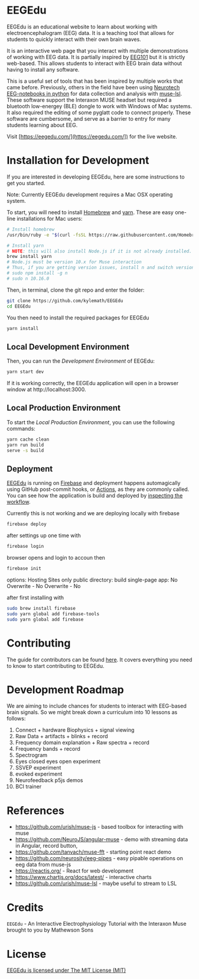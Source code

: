 # EEGEdu

EEGEdu is an educational website to learn about working with electroencephalogram (EEG) data. It is a teaching tool that allows for students to quickly interact with their own brain waves. 

It is an interactive web page that you interact with multiple demonstrations of working with EEG data. It is partially inspired by [EEG101](https://github.com/NeuroTechX/eeg-101) but it is strictly web-based. This allows students to interact with EEG brain data without having to install any software.

This is a useful set of tools that has been inspired by multiple works that came before. Previously, others in the field have been using [Neurotech EEG-notebooks in python](https://github.com/NeuroTechX/eeg-notebooks) for data collection and analysis with [muse-lsl](https://github.com/alexandrebarachant/muse-lsl).  These software support the Interaxon MUSE headset but required a bluetooth low-energey (BLE) dongle to work with Windows of Mac systems. It also required the editing of some pyglatt code to connect properly. These software are cumbersome, and serve as a barrier to entry for many students learning about EEG. 

Visit [https://eegedu.com/](https://eegedu.com/]) for the live website.

# Installation for Development 

If you are interested in developing EEGEdu, here are some instructions to get you started.

Note: Currently EEGEdu development requires a Mac OSX operating system. 

To start, you will need to install [Homebrew](https://brew.sh) and [yarn](https://yarnpkg.com/lang/en/docs/install/#mac-stable). These are easy one-line installations for Mac users: 

```sh
# Install homebrew
/usr/bin/ruby -e "$(curl -fsSL https://raw.githubusercontent.com/Homebrew/install/master/install)"

# Install yarn
# NOTE: this will also install Node.js if it is not already installed.
brew install yarn 
# Node.js must be version 10.x for Muse interaction
# Thus, if you are getting version issues, install n and switch versions
# sudo npm install -g n
# sudo n 10.16.0
```

Then, in terminal, clone the git repo and enter the folder:

```sh
git clone https://github.com/kylemath/EEGEdu
cd EEGEdu
```

You then need to install the required packages for EEGEdu

```sh
yarn install
```

## Local Development Environment
Then, you can run the *Development Environment* of EEGEdu:

```sh
yarn start dev
```

If it is working correctly, the EEGEdu application will open in a browser window at http://localhost:3000.

## Local Production Environment

To start the *Local Production Environment*, you can use the following commands: 

```sh
yarn cache clean
yarn run build
serve -s build
```

## Deployment

[EEGEdu](https://eegedu.com) is running on [Firebase](https://firebase.google.com/) and deployment happens automagically using GitHub post-commit hooks, or [Actions](https://github.com/kylemath/EEGEdu/actions), as they are commonly called. You can see how the application is build and deployed by [inspecting the workflow](https://github.com/kylemath/EEGEdu/blob/master/.github/workflows/workflow.yml). 

Currently this is not working and we are deploying locally with firebase



```sh
firebase deploy
```

after settings up one time with 

```sh
firebase login
```
browser opens and login to accoun
then

```sh
firebase init
```

options: Hosting Sites only
public directory: build
single-page app: No
Overwrite - No
Overwrite - No

after first installing with 

```sh
sudo brew install firebase
sudo yarn global add firebase-tools
sudo yarn global add firebase
```

# Contributing
The guide for contributors can be found [here](https://github.com/kylemath/EEGEdu/blob/master/CONTRIBUTING.md). It covers everything you need to know to start contributing to EEGEdu.

# Development Roadmap 

We are aiming to include chances for students to interact with EEG-based brain signals. So we might break down a curriculum into 10 lessons as follows:



1. Connect + hardware
Biophysics + signal viewing
2. Raw Data + artifacts + blinks + record
3. Frequency domain explanation + Raw spectra + record
4. Frequency bands + record
5. Spectrogram
6. Eyes closed eyes open experiment
7. SSVEP experiment
8. evoked experiment
9. Neurofeedback p5js demos
10. BCI trainer

# References

* https://github.com/urish/muse-js - based toolbox for interacting with muse 
* https://github.com/NeuroJS/angular-muse - demo with streaming data in Angular, record button, 
* https://github.com/tanvach/muse-fft  - starting point react demo
* https://github.com/neurosity/eeg-pipes - easy pipable operations on eeg data from muse-js
* https://reactjs.org/  - React for web development
* https://www.chartjs.org/docs/latest/ - interactive charts
* https://github.com/urish/muse-lsl  - maybe useful to stream to LSL

# Credits

`EEGEdu` - An Interactive Electrophysiology Tutorial with the Interaxon Muse brought to you by Mathewson Sons

# License

[EEGEdu is licensed under The MIT License (MIT)](https://github.com/kylemath/EEGEdu/blob/master/LICENSE)
